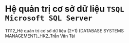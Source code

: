 # Hệ quản trị cơ sở dữ liệu `TSQL` `Microsoft SQL Server`
TI112_Hệ quản trị cơ sở dữ liệu (2+1) (DATABASE SYSTEMS MANAGEMENT)_HK2_Trần Văn Tài
